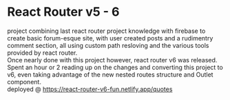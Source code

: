 # React Router v5 - 6

project combining last react router project knowledge with firebase to create basic forum-esque site, with user created posts and a rudimentry comment section, all using custom path resloving and the various tools provided by react router.  
Once nearly done with this project however, react router v6 was released. Spent an hour or 2 reading up on the changes and converting this project to v6, even taking advantage of the new nested routes structure and Outlet component.  
deployed @ https://react-router-v6-fun.netlify.app/quotes
